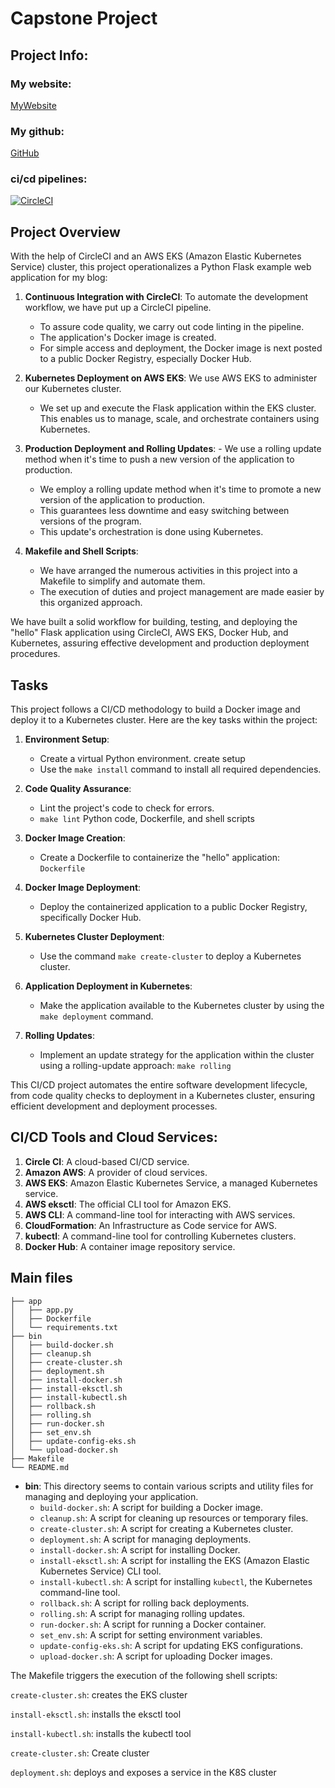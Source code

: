 # Capstone Project

## Project Info:
### My website: 
[MyWebsite](http://ae52e4b93953846c8b3e53df4d72e359-719839978.us-west-2.elb.amazonaws.com/)
### My github: 
[GitHub](https://github.com/nickyallien6644/Uda-Captone)
### ci/cd pipelines: 
[![CircleCI](https://dl.circleci.com/status-badge/img/gh/nickyallien6644/Uda-Captone/tree/main.svg?style=svg&circle-token=14278455b07ed7b23061a287b62a3b05dce69834)](https://app.circleci.com/pipelines/github/nickyallien6644/Uda-Captone/5/workflows/eb8325d7-4cbe-4960-8428-71a399fedee6/jobs/10)

## Project Overview

With the help of CircleCI and an AWS EKS (Amazon Elastic Kubernetes Service) cluster, this project operationalizes a Python Flask example web application for my blog:

1. **Continuous Integration with CircleCI**: To automate the development workflow, we have put up a CircleCI pipeline.
   - To assure code quality, we carry out code linting in the pipeline.
   - The application's Docker image is created.
   - For simple access and deployment, the Docker image is next posted to a public Docker Registry, especially Docker Hub.

2. **Kubernetes Deployment on AWS EKS**: We use AWS EKS to administer our Kubernetes cluster.
   - We set up and execute the Flask application within the EKS cluster. This enables us to manage, scale, and orchestrate containers using Kubernetes.

3. **Production Deployment and Rolling Updates**: - We use a rolling update method when it's time to push a new version of the application to production.
   - We employ a rolling update method when it's time to promote a new version of the application to production.
   - This guarantees less downtime and easy switching between versions of the program.
   - This update's orchestration is done using Kubernetes.

4. **Makefile and Shell Scripts**: 
   - We have arranged the numerous activities in this project into a Makefile to simplify and automate them. 
   - The execution of duties and project management are made easier by this organized approach.

We have built a solid workflow for building, testing, and deploying the "hello" Flask application using CircleCI, AWS EKS, Docker Hub, and Kubernetes, assuring effective development and production deployment procedures.

## Tasks

This project follows a CI/CD methodology to build a Docker image and deploy it to a Kubernetes cluster. Here are the key tasks within the project:

1. **Environment Setup**:
   - Create a virtual Python environment. create setup
   - Use the `make install` command to install all required dependencies.

2. **Code Quality Assurance**:
   - Lint the project's code to check for errors.
   - `make lint` Python code, Dockerfile, and shell scripts

3. **Docker Image Creation**:
   - Create a Dockerfile to containerize the "hello" application: `Dockerfile`

4. **Docker Image Deployment**:
   - Deploy the containerized application to a public Docker Registry, specifically Docker Hub.

5. **Kubernetes Cluster Deployment**:
   - Use the command `make create-cluster` to deploy a Kubernetes cluster.

6. **Application Deployment in Kubernetes**:
   - Make the application available to the Kubernetes cluster by using the `make deployment` command.

7. **Rolling Updates**:
   - Implement an update strategy for the application within the cluster using a rolling-update approach: `make rolling`


This CI/CD project automates the entire software development lifecycle, from code quality checks to deployment in a Kubernetes cluster, ensuring efficient development and deployment processes.

## CI/CD Tools and Cloud Services:

1. **Circle CI**: A cloud-based CI/CD service.
2. **Amazon AWS**: A provider of cloud services.
3. **AWS EKS**: Amazon Elastic Kubernetes Service, a managed Kubernetes service.
4. **AWS eksctl**: The official CLI tool for Amazon EKS.
5. **AWS CLI**: A command-line tool for interacting with AWS services.
6. **CloudFormation**: An Infrastructure as Code service for AWS.
7. **kubectl**: A command-line tool for controlling Kubernetes clusters.
8. **Docker Hub**: A container image repository service.

## Main files

```shell
├── app
│   ├── app.py
│   ├── Dockerfile
│   └── requirements.txt
├── bin
│   ├── build-docker.sh
│   ├── cleanup.sh
│   ├── create-cluster.sh
│   ├── deployment.sh
│   ├── install-docker.sh
│   ├── install-eksctl.sh
│   ├── install-kubectl.sh
│   ├── rollback.sh
│   ├── rolling.sh
│   ├── run-docker.sh
│   ├── set_env.sh
│   ├── update-config-eks.sh
│   └── upload-docker.sh
├── Makefile
└── README.md
```
- **bin**: This directory seems to contain various scripts and utility files for managing and deploying your application.
  - `build-docker.sh`: A script for building a Docker image.
  - `cleanup.sh`: A script for cleaning up resources or temporary files.
  - `create-cluster.sh`: A script for creating a Kubernetes cluster.
  - `deployment.sh`: A script for managing deployments.
  - `install-docker.sh`: A script for installing Docker.
  - `install-eksctl.sh`: A script for installing the EKS (Amazon Elastic Kubernetes Service) CLI tool.
  - `install-kubectl.sh`: A script for installing `kubectl`, the Kubernetes command-line tool.
  - `rollback.sh`: A script for rolling back deployments.
  - `rolling.sh`: A script for managing rolling updates.
  - `run-docker.sh`: A script for running a Docker container.
  - `set_env.sh`: A script for setting environment variables.
  - `update-config-eks.sh`: A script for updating EKS configurations.
  - `upload-docker.sh`: A script for uploading Docker images.
  
The Makefile triggers the execution of the following shell scripts:

```create-cluster.sh```: creates the EKS cluster

```install-eksctl.sh```: installs the eksctl tool

```install-kubectl.sh```: installs the kubectl tool

```create-cluster.sh```: Create cluster

```deployment.sh```: deploys and exposes a service in the K8S cluster
